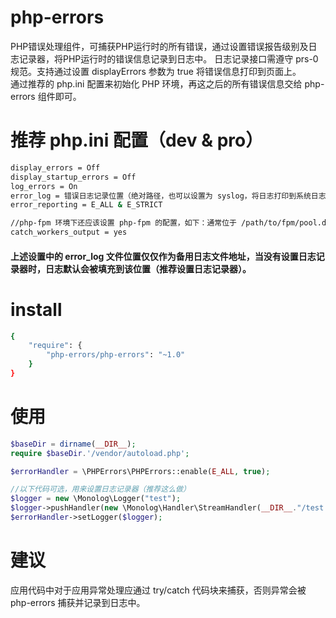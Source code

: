 # php-errors
PHP错误处理组件，可捕获PHP运行时的所有错误，通过设置错误报告级别及日志记录器，将PHP运行时的错误信息记录到日志中。
日志记录接口需遵守 prs-0 规范。支持通过设置 displayErrors 参数为 true 将错误信息打印到页面上。  
通过推荐的 php.ini 配置来初始化 PHP 环境，再这之后的所有错误信息交给 php-errors 组件即可。  

# 推荐 php.ini 配置（dev & pro）
```bash
display_errors = Off
display_startup_errors = Off
log_errors = On
error_log = 错误日志记录位置（绝对路径，也可以设置为 syslog，将日志打印到系统日志中）
error_reporting = E_ALL & E_STRICT

//php-fpm 环境下还应该设置 php-fpm 的配置，如下：通常位于 /path/to/fpm/pool.d/www.conf
catch_workers_output = yes
```
#### 上述设置中的 error_log 文件位置仅仅作为备用日志文件地址，当没有设置日志记录器时，日志默认会被填充到该位置（推荐设置日志记录器）。

# install
```bash
{
    "require": {
        "php-errors/php-errors": "~1.0"
    }
}
```

# 使用
```php
$baseDir = dirname(__DIR__);
require $baseDir.'/vendor/autoload.php';

$errorHandler = \PHPErrors\PHPErrors::enable(E_ALL, true);

//以下代码可选，用来设置日志记录器（推荐这么做）
$logger = new \Monolog\Logger("test");
$logger->pushHandler(new \Monolog\Handler\StreamHandler(__DIR__."/test.log"));
$errorHandler->setLogger($logger);
```

# 建议    
应用代码中对于应用异常处理应通过 try/catch 代码块来捕获，否则异常会被 php-errors 捕获并记录到日志中。
